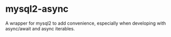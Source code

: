 # mysql2-async
A wrapper for mysql2 to add convenience, especially when developing with async/await and async iterables.
